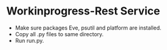 # Workinprogress-Rest Service
*  Make sure packages Eve, psutil and platform are installed.  
*  Copy all .py files to same directory.   
*  Run run.py.  

